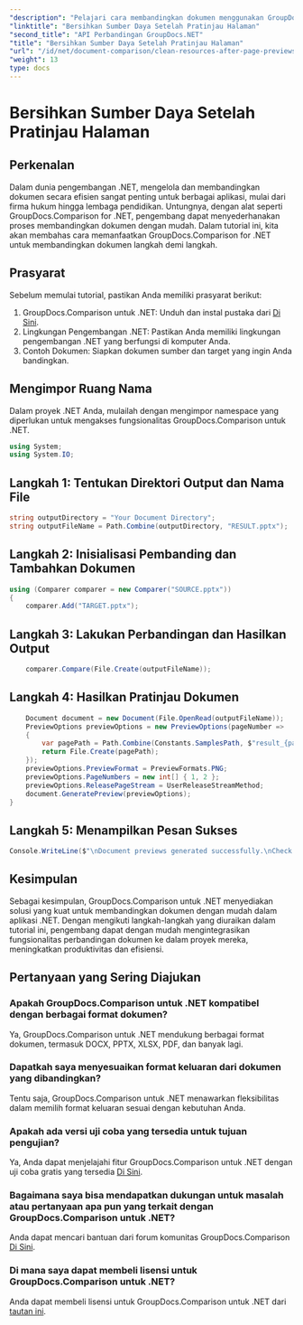 ```yaml
---
"description": "Pelajari cara membandingkan dokumen menggunakan GroupDocs.Comparison untuk .NET langkah demi langkah. Tingkatkan aplikasi .NET Anda dengan manajemen dokumen yang efisien."
"linktitle": "Bersihkan Sumber Daya Setelah Pratinjau Halaman"
"second_title": "API Perbandingan GroupDocs.NET"
"title": "Bersihkan Sumber Daya Setelah Pratinjau Halaman"
"url": "/id/net/document-comparison/clean-resources-after-page-previews/"
"weight": 13
type: docs
---
```

# Bersihkan Sumber Daya Setelah Pratinjau Halaman

## Perkenalan
Dalam dunia pengembangan .NET, mengelola dan membandingkan dokumen secara efisien sangat penting untuk berbagai aplikasi, mulai dari firma hukum hingga lembaga pendidikan. Untungnya, dengan alat seperti GroupDocs.Comparison for .NET, pengembang dapat menyederhanakan proses membandingkan dokumen dengan mudah. Dalam tutorial ini, kita akan membahas cara memanfaatkan GroupDocs.Comparison for .NET untuk membandingkan dokumen langkah demi langkah.
## Prasyarat
Sebelum memulai tutorial, pastikan Anda memiliki prasyarat berikut:
1. GroupDocs.Comparison untuk .NET: Unduh dan instal pustaka dari [Di Sini](https://releases.groupdocs.com/comparison/net/).
2. Lingkungan Pengembangan .NET: Pastikan Anda memiliki lingkungan pengembangan .NET yang berfungsi di komputer Anda.
3. Contoh Dokumen: Siapkan dokumen sumber dan target yang ingin Anda bandingkan.

## Mengimpor Ruang Nama
Dalam proyek .NET Anda, mulailah dengan mengimpor namespace yang diperlukan untuk mengakses fungsionalitas GroupDocs.Comparison untuk .NET.

```csharp
using System;
using System.IO;
```

## Langkah 1: Tentukan Direktori Output dan Nama File
```csharp
string outputDirectory = "Your Document Directory";
string outputFileName = Path.Combine(outputDirectory, "RESULT.pptx");
```
## Langkah 2: Inisialisasi Pembanding dan Tambahkan Dokumen
```csharp
using (Comparer comparer = new Comparer("SOURCE.pptx"))
{
    comparer.Add("TARGET.pptx");
```
## Langkah 3: Lakukan Perbandingan dan Hasilkan Output
```csharp
    comparer.Compare(File.Create(outputFileName));
```
## Langkah 4: Hasilkan Pratinjau Dokumen
```csharp
    Document document = new Document(File.OpenRead(outputFileName));
    PreviewOptions previewOptions = new PreviewOptions(pageNumber =>
    {
        var pagePath = Path.Combine(Constants.SamplesPath, $"result_{pageNumber}.png");
        return File.Create(pagePath);
    });
    previewOptions.PreviewFormat = PreviewFormats.PNG;
    previewOptions.PageNumbers = new int[] { 1, 2 };
    previewOptions.ReleasePageStream = UserReleaseStreamMethod;
    document.GeneratePreview(previewOptions);
}
```
## Langkah 5: Menampilkan Pesan Sukses
```csharp
Console.WriteLine($"\nDocument previews generated successfully.\nCheck output in {outputDirectory}.");
```

## Kesimpulan
Sebagai kesimpulan, GroupDocs.Comparison untuk .NET menyediakan solusi yang kuat untuk membandingkan dokumen dengan mudah dalam aplikasi .NET. Dengan mengikuti langkah-langkah yang diuraikan dalam tutorial ini, pengembang dapat dengan mudah mengintegrasikan fungsionalitas perbandingan dokumen ke dalam proyek mereka, meningkatkan produktivitas dan efisiensi.
## Pertanyaan yang Sering Diajukan
### Apakah GroupDocs.Comparison untuk .NET kompatibel dengan berbagai format dokumen?
Ya, GroupDocs.Comparison untuk .NET mendukung berbagai format dokumen, termasuk DOCX, PPTX, XLSX, PDF, dan banyak lagi.
### Dapatkah saya menyesuaikan format keluaran dari dokumen yang dibandingkan?
Tentu saja, GroupDocs.Comparison untuk .NET menawarkan fleksibilitas dalam memilih format keluaran sesuai dengan kebutuhan Anda.
### Apakah ada versi uji coba yang tersedia untuk tujuan pengujian?
Ya, Anda dapat menjelajahi fitur GroupDocs.Comparison untuk .NET dengan uji coba gratis yang tersedia [Di Sini](https://releases.groupdocs.com/).
### Bagaimana saya bisa mendapatkan dukungan untuk masalah atau pertanyaan apa pun yang terkait dengan GroupDocs.Comparison untuk .NET?
Anda dapat mencari bantuan dari forum komunitas GroupDocs.Comparison [Di Sini](https://forum.groupdocs.com/c/comparison/12).
### Di mana saya dapat membeli lisensi untuk GroupDocs.Comparison untuk .NET?
Anda dapat membeli lisensi untuk GroupDocs.Comparison untuk .NET dari [tautan ini](https://purchase.groupdocs.com/buy).
